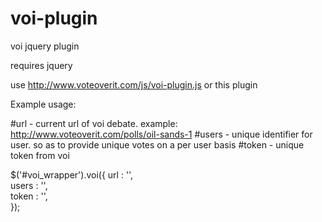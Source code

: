 voi-plugin
==========

voi jquery plugin

requires jquery

use http://www.voteoverit.com/js/voi-plugin.js or this plugin

Example usage:

#url - current url of voi debate. example: http://www.voteoverit.com/polls/oil-sands-1
#users - unique identifier for user. so as to provide unique votes on a per user basis
#token - unique token from voi

$('#voi_wrapper').voi({
    	url       : '',<br/>
    	users       : '',<br/>
    	token  : '', <br />
	});
